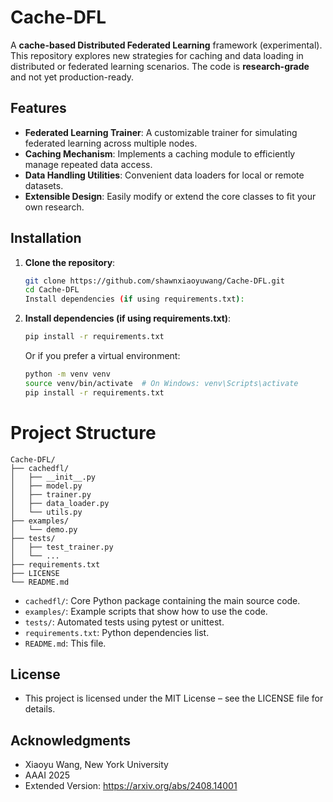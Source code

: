 # Cache-DFL

A **cache-based Distributed Federated Learning** framework (experimental). This repository explores new strategies for caching and data loading in distributed or federated learning scenarios. The code is **research-grade** and not yet production-ready.

## Features

- **Federated Learning Trainer**: A customizable trainer for simulating federated learning across multiple nodes.
- **Caching Mechanism**: Implements a caching module to efficiently manage repeated data access.
- **Data Handling Utilities**: Convenient data loaders for local or remote datasets.
- **Extensible Design**: Easily modify or extend the core classes to fit your own research.

## Installation

1. **Clone the repository**:
   ```bash
   git clone https://github.com/shawnxiaoyuwang/Cache-DFL.git
   cd Cache-DFL
   Install dependencies (if using requirements.txt):
2. **Install dependencies (if using requirements.txt)**:
   ```bash
   pip install -r requirements.txt
   ```
   Or if you prefer a virtual environment:
   ```bash
   python -m venv venv
   source venv/bin/activate  # On Windows: venv\Scripts\activate
   pip install -r requirements.txt
   
# Project Structure
   ```plaintext
   Cache-DFL/
   ├── cachedfl/
   │   ├── __init__.py
   │   ├── model.py
   │   ├── trainer.py
   │   ├── data_loader.py
   │   └── utils.py
   ├── examples/
   │   └── demo.py
   ├── tests/
   │   ├── test_trainer.py
   │   └── ...
   ├── requirements.txt
   ├── LICENSE
   └── README.md
```
* `cachedfl/`: Core Python package containing the main source code.
* `examples/`: Example scripts that show how to use the code.
* `tests/`: Automated tests using pytest or unittest.
* `requirements.txt`: Python dependencies list.
* `README.md`: This file.
## License

* This project is licensed under the MIT License – see the LICENSE file for details.

## Acknowledgments
* Xiaoyu Wang, New York University
* AAAI 2025
* Extended Version: https://arxiv.org/abs/2408.14001
